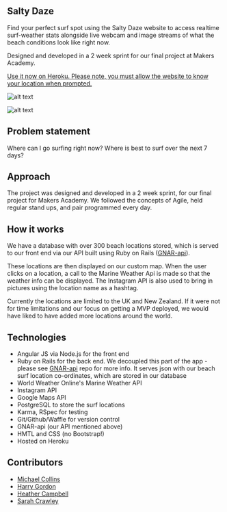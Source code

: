 Salty Daze
----------

Find your perfect surf spot using the Salty Daze website to access realtime surf-weather stats alongside live webcam and image streams of what the beach conditions look like right now.

Designed and developed in a 2 week sprint for our final project at Makers Academy.

[Use it now on Heroku. Please note, you must allow the website to know your location when prompted. ](https://mighty-sands-50291.herokuapp.com/#/map)

![alt text](http://i.imgur.com/k7X5kXX.png)

![alt text](http://i.imgur.com/v09fahl.png)

Problem statement
-----------------
Where can I go surfing right now? Where is best to surf over the next 7 days?

Approach
-----------------
The project was designed and developed in a 2 week sprint, for our final project for Makers Academy. We followed the concepts of Agile, held regular stand ups, and pair programmed every day.

How it works
------------
We have a database with over 300 beach locations stored, which is served to our front end via our API built using Ruby on Rails ([GNAR-api](https://github.com/michaeljcollinsuk/GNAR-api)).

These locations are then displayed on our custom map. When the user clicks on a location, a call to the Marine Weather Api is made so that the weather info can be displayed. The Instagram API is also used to bring in pictures using the location name as a hashtag.

Currently the locations are limited to the UK and New Zealand. If it were not for time limitations and our focus on getting a MVP deployed, we would have liked to have added more locations around the world.

Technologies
------------
* Angular JS via Node.js for the front end
* Ruby on Rails for the back end. We decoupled this part of the app - please see [GNAR-api](https://github.com/michaeljcollinsuk/GNAR-api) repo for more info. It serves json with our beach surf location co-ordinates, which are stored in our database
* World Weather Online's Marine Weather API
* Instagram API
* Google Maps API
* PostgreSQL to store the surf locations
* Karma, RSpec for testing
* Git/Github/Waffle for version control
* GNAR-api (our API mentioned above)
* HMTL and CSS (no Bootstrap!)
* Hosted on Heroku

Contributors
------------
* [Michael Collins](https://github.com/michaeljcollinsuk)
* [Harry Gordon](https://github.com/hwgordon247)
* [Heather Campbell](https://github.com/heather-camcam)
* [Sarah Crawley](https://github.com/sara6)
